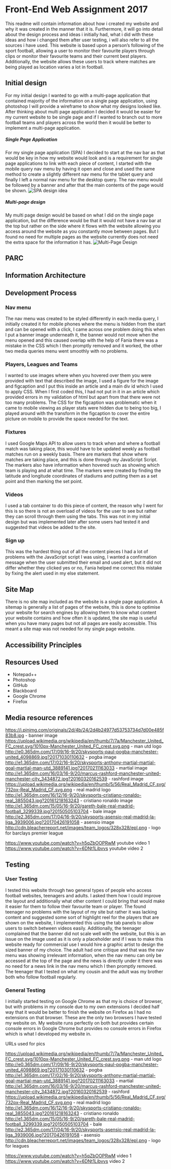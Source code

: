 # Front-End Web Assignment 2017
This readme will contain information about how i created my website and why it was created in the manner that it is. Furthermore, it will go into detail about the design process and ideas i initially had, what i did with these ideas and how i changed them after user testing, i will also refer to all the sources i have used. This website is based upon a person’s following of the sport football, allowing a user to monitor their favourite players through clips or monitor their favourite teams and their current best players. Additionally, the website allows these users to track where matches are being played as location varies a lot in football.
## Initial design
For my initial design I wanted to go with a multi-page application that contained majority of the information on a single page application, using photoshop I will provide a wireframe to show what my designs looked like. After thinking about multi page application I decided it would be easier for my current website to be single page and if I wanted to branch out to more football teams and players across the world then it would be better to implement a multi-page application.
##### Single Page Application
For my single page application (SPA) I decided to start at the nav bar as that would be key in how my website would look and is a requirement for single page applications to link with each piece of content, I started with the mobile query nav menu by having it open and close and used the same method to create a slightly different nav menu for the tablet query and finally I left a normal nav menu for the desktop query. The nav menu would be followed by a banner and after that the main contents of the page would be shown.
![SPA design idea](/docs/img/spaDesign.png)
##### Multi-page design
My multi page design would be based on what I did on the single page application, but the difference would be that it would not have a nav bar at the top but rather on the side where it flows with the website allowing you access around the website as you constantly move between pages. But I found no need for multiple pages as the website currently does not need the extra space for the information it has.
![Multi-Page Design](/docs/img/multiDesign.png)


## PARC

## Information Architecture

## Development Process

### Nav menu
The nav menu was created to be styled differently in each media query, I initially created it for mobile phones where the menu is hidden from the start and can be opened with a click, I came across one problem doing this when I put a banner image underneath it, the banner would not move when the menu opened and this caused overlap with the help of Fania there was a mistake in the CSS which I then promptly removed and it worked, the other two media queries menu went smoothly with no problems.
### Players, Leagues and Teams
I wanted to use images where when you hovered over them you were provided with text that described the image, I used a figure for the image and figcaption and I put this inside an article and a main div id which I used to apply CSS. When I first coded this, I had not put in it in an article which provided errors in my validation of html but apart from that there were not too many problems. The CSS for the figcaption was problematic when it came to mobile viewing as player stats were hidden due to being too big, I played around with the transform in the figcaption to cover the entire picture on mobile to provide the space needed for the text.
### Fixtures
I used Google Maps API to allow users to track when and where a football match was taking place, this would have to be updated weekly as football matches run on a weekly basis. There are markers that show where matches are taking place, and this is done through my JavaScript Script. The markers also have information when hovered such as showing which team is playing and at what time. The markers were created by finding the latitude and longitude coordinates of stadiums and putting them as a set point and then marking the set point.
### Videos
I used a tab container to do this piece of content, the reason why I went for this is so there is not an overload of videos for the user to see but rather they can scroll through them using the tabs. This was not in my initial design but was implemented later after some users had tested it and suggested that videos be added to the site.
### Sign up
This was the hardest thing out of all the content pieces I had a lot of problems with the JavaScript script I was using, I wanted a confirmation message when the user submitted their email and used alert, but it did not differ whether they clicked yes or no, Fania helped me correct this mistake by fixing the alert used in my else statement.
## Site Map
There is no site map included as the website is a single page application. A sitemap is generally a list of pages of the website, this is done to optimise your website for search engines by allowing them to know what content your website contains and how often it is updated, the site map is useful when you have many pages but not all pages are easily accessible. This meant a site map was not needed for my single page website. 
## Accessibility Principles

## Resources Used
* Notepad++
* Photoshop
* GitHub
* Blackboard
* Google Chrome
* Firefox

## Media resource references
https://i.pinimg.com/originals/2d/4b/24/2d4b24977d53753734d7d00e485f83b8.jpg - banner image
https://upload.wikimedia.org/wikipedia/en/thumb/7/7a/Manchester_United_FC_crest.svg/1010px-Manchester_United_FC_crest.svg.png - man utd logo
http://e0.365dm.com/17/09/16-9/20/skysports-paul-pogba-manchester-united_4098869.jpg?20171030110632 - pogba image
http://e1.365dm.com/17/02/16-9/20/skysports-anthony-martial-martial-goal-martial-man-utd_3889141.jpg?20170211163033 - martial image
http://e1.365dm.com/16/03/16-9/20/marcus-rashford-manchester-united-manchester-city_3434872.jpg?20160320162539 - rashford image
https://upload.wikimedia.org/wikipedia/en/thumb/5/56/Real_Madrid_CF.svg/732px-Real_Madrid_CF.svg.png - real madrid logo
http://e1.365dm.com/16/12/16-9/20/skysports-cristiano-ronaldo-real_3855043.jpg?20161218163243 - cristiano ronaldo image
http://e1.365dm.com/15/05/16-9/20/gareth-bale-real-madrid-football_3299339.jpg?20150505103704 - bale image
http://e2.365dm.com/17/04/16-9/20/skysports-asensio-real-madrid-la-liga_3939006.jpg?20170426191058 - asensio image
http://cdn.bleacherreport.net/images/team_logos/328x328/epl.png - logo for barclays premier league

https://www.youtube.com/watch?v=h5qZbOOPRwM youtube video 1
https://www.youtube.com/watch?v=6DNt1Libvvs youtube video 2
## Testing
### User Testing
I tested this website through two general types of people who access football websites, teenagers and adults. I asked them how I could improve the layout and additionally what other content I could bring that would make it easier for them to follow their favourite team or player. The found teenager no problems with the layout of my site but rather it was lacking content and suggested some sort of highlight reel for the players that are shown on the website, I implemented this using the tab panels to allow users to switch between videos easily. Additionally, the teenager complained that the banner did not scale well with the website, but this is an issue on the image used as it is only a placeholder and if I was to make this website ready for commercial use I would hire a graphic artist to design the sized banner of my choice. The adult had one critique and that was the nav menu was showing irrelevant information, when the nav menu can only be accessed at the top of the page and the news is directly under it there was no need for a news link in the nav menu which I then promptly removed.
The teenager that I tested on what my cousin and the adult was my brother both who follow football regularly.
### General Testing
I initially started testing on Google Chrome as that my is choice of browser, but with problems in my console due to my own extensions I decided half way that it would be better to finish the website on Firefox as I had no extensions on that browser. These are the only two browsers I have tested my website on. My website runs perfectly on both but provides certain console errors in Google Chrome but provides no console errors in Firefox which is what I developed my website in.

















































URLs used for pics

https://upload.wikimedia.org/wikipedia/en/thumb/7/7a/Manchester_United_FC_crest.svg/1010px-Manchester_United_FC_crest.svg.png - man utd logo
http://e0.365dm.com/17/09/16-9/20/skysports-paul-pogba-manchester-united_4098869.jpg?20171030110632 - pogba
http://e1.365dm.com/17/02/16-9/20/skysports-anthony-martial-martial-goal-martial-man-utd_3889141.jpg?20170211163033 - martial
http://e1.365dm.com/16/03/16-9/20/marcus-rashford-manchester-united-manchester-city_3434872.jpg?20160320162539 - rashford
https://upload.wikimedia.org/wikipedia/en/thumb/5/56/Real_Madrid_CF.svg/732px-Real_Madrid_CF.svg.png - real madrid logo
http://e1.365dm.com/16/12/16-9/20/skysports-cristiano-ronaldo-real_3855043.jpg?20161218163243 - cristiano ronaldo
http://e1.365dm.com/15/05/16-9/20/gareth-bale-real-madrid-football_3299339.jpg?20150505103704 - bale
http://e2.365dm.com/17/04/16-9/20/skysports-asensio-real-madrid-la-liga_3939006.jpg?20170426191058 - asensio
http://cdn.bleacherreport.net/images/team_logos/328x328/epl.png - logo for leagues

https://www.youtube.com/watch?v=h5qZbOOPRwM video 1
https://www.youtube.com/watch?v=6DNt1Libvvs video 2
